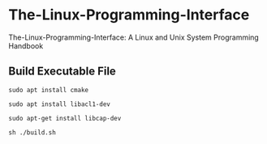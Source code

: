 # The-Linux-Programming-Interface
The-Linux-Programming-Interface: A Linux and Unix System Programming Handbook

## Build Executable File
```shell
sudo apt install cmake

sudo apt install libacl1-dev

sudo apt-get install libcap-dev

sh ./build.sh
```
